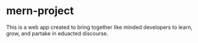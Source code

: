 # mern-project

This is a web app created to bring together like minded developers to learn, grow, and partake in eduacted discourse. 
